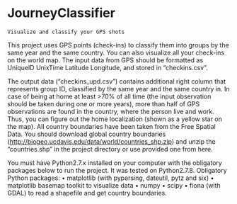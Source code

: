 JourneyClassifier
=================

    Visualize and classify your GPS shots

This project uses GPS points (check-ins) to classify them into groups by the same year and the same country. You can also visualize all your check-ins on the world map.
The input data from GPS should be formatted as 
    UniqueID    UnixTime    Latitude    Longitude,
and stored in “checkins.csv”.

The output data (“checkins_upd.csv”) contains additional right column that represents group ID, classified by the same year and the same country in.
In case of being at home at least >70% of all time (the input observation should be taken during one or more years), more than half of GPS observations are found in the country, where the person live and work. Thus, you can figure out the home localization (shown as a yellow star on the map).
All country boundaries have been taken from the Free Spatial Data. You should download global country boundaries (http://biogeo.ucdavis.edu/data/world/countries_shp.zip) and unzip the “countries.shp” in the project directory or use provided one from here.

You must have Python2.7.x installed on your computer with the obligatory packages below to run the project. It was tested on Python2.7.8.
Obligatory Python packages:
•	matplotlib (with pyparsing, dateutil, pytz and six)
•	matplotlib basemap toolkit to visualize data
•	numpy
•	scipy
•	fiona (with GDAL) to read a shapefile and get country boundaries.
